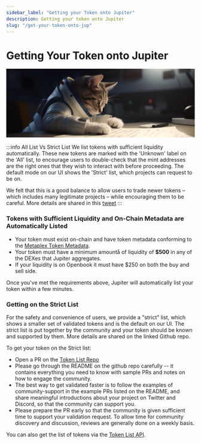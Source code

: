 ```yaml
---
sidebar_label: "Getting your Token onto Jupiter"
description: Getting your token onto Jupiter
slug: "/get-your-token-onto-jup"
---
```

# Getting Your Token onto Jupiter
![cat_list2](./cat_list2.png)

:::info All List Vs Strict List
We list tokens with sufficient liquidity automatically. These new tokens are marked with the 'Unknown' label on the 'All' list, to encourage users to double-check that the mint addresses are the right ones that they wish to interact with before proceeding. The default mode on our UI shows the 'Strict' list, which projects can request to be on.

We felt that this is a good balance to allow users to trade newer tokens – which includes many legitimate projects – while encouraging them to be careful. More details are shared in this [tweet](https://twitter.com/JupiterExchange/status/1580217415593443329?s=20&t=xmsYmPnUZfuS6tQpvEQ7Pg)
:::

### Tokens with Sufficient Liquidity and On-Chain Metadata are Automatically Listed

- Your token must exist on-chain and have token metadata conforming to the [Metaplex Token Metadata](https://docs.metaplex.com/programs/token-metadata/token-standard).
- Your token must have a minimum amountå of liquidity of **$500** in any of the DEXes that Jupiter aggregates.
- If your liquidity is on Openbook it must have $250 on both the buy and sell side.

Once you've met the requirements above, Jupiter will automatically list your token within a few minutes.


### Getting on the Strict List

For the safety and convenience of users, we provide a "strict" list, which shows a smaller set of validated tokens and is the default on our UI.  The strict list is put together by the community and your token should be known and supported by them. More details are shared on the linked Github repo.

To get your token on the Strict list:
- Open a PR on the [Token List Repo](https://github.com/jup-ag/token-list)
- Please go through the README on the github repo carefully  -- it contains everything you need to know with sample PRs and notes on how to engage the community.
- The best way to get validated faster is to follow the examples of community-support in the example PRs listed on the README, and share meaningful introductions about your project on Twitter and Discord, so that the community can support you. 
- Please prepare the PR early so that the community is given sufficient time to support your validation request. To allow time for community discovery and discussion, reviews are generally done on a weekly basis.


You can also get the list of tokens via the [Token List API](/docs/apis/token-list-api).
